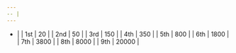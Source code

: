 ```yaml
---
-- |
---
```

- |
| 1st   | 20   |
| 2nd   | 50   |
| 3rd   | 150  |
| 4th   | 350  |
| 5th   | 800  |
| 6th   | 1800 |
| 7th   | 3800 |
| 8th   | 8000 |
| 9th   | 20000     | 
